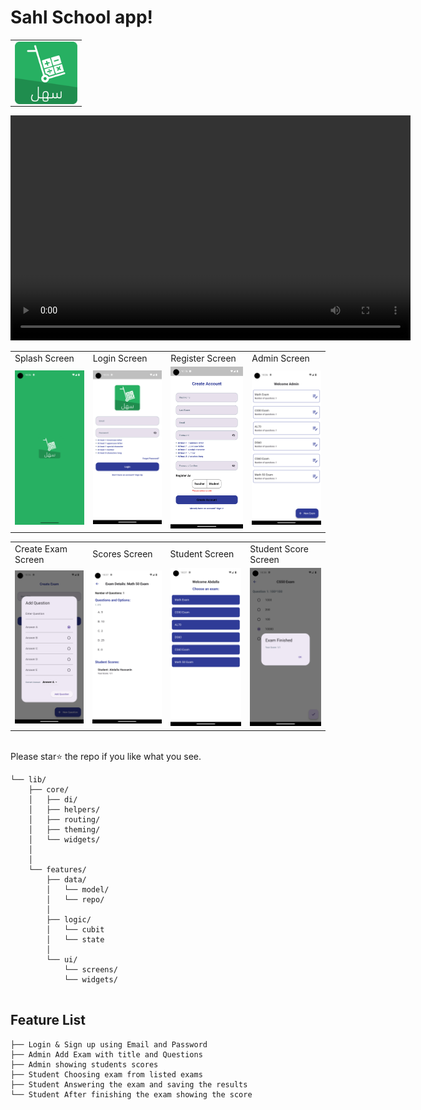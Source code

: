 
# Sahl School app!
<table>
  <tr>
    <td>
      <img src="/assets/images/logo.png" height=100 width=100 align="left"> 
    </td>
  </tr>
</table>
<video width="640" height="360" controls>
  <source src="/assets/screenshots/video.mp4" type="video/mp4">
Watch the video!!
</video>

<table>
  <tr>
     <td>Splash Screen</td>
     <td>Login Screen</td>
     <td>Register Screen</td>
     <td>Admin Screen</td>
  </tr>
  <tr>
    <td><img src="/assets/screenshots/splash.png" width=270 ></td>
    <td><img src="/assets/screenshots/login.png" width=270 ></td>
    <td><img src="/assets/screenshots/signup.png" width=270 ></td>
    <td><img src="/assets/screenshots/admin.png" width=270 ></td>
  </tr>
 </table>
<table>
  <tr>
     <td>Create Exam Screen</td>
     <td>Scores Screen</td>
     <td>Student Screen</td>
     <td>Student Score Screen</td>
  </tr>
  <tr>
    <td><img src="/assets/screenshots/addquestion.png" width=270 ></td>
    <td><img src="/assets/screenshots/scores.png" width=270 ></td>
    <td><img src="/assets/screenshots/student.png" width=270 ></td>
    <td><img src="/assets/screenshots/studentexam.png" width=270 ></td>
  </tr>
 </table>

<br> Please star⭐ the repo if you like what you see.


```
└── lib/
    ├── core/
    │   ├── di/
    │   ├── helpers/
    │   ├── routing/
    │   ├── theming/
    │   └── widgets/
    │
    │
    └── features/
        ├── data/
        │   └── model/
        │   └── repo/
        │
        ├── logic/
        │   └── cubit
        │   └── state
        │
        └── ui/
            └── screens/
            └── widgets/
    
```

## Feature List
```
├── Login & Sign up using Email and Password
├── Admin Add Exam with title and Questions
├── Admin showing students scores
├── Student Choosing exam from listed exams
├── Student Answering the exam and saving the results
└── Student After finishing the exam showing the score
```

